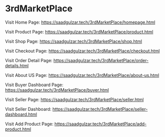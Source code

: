 # 3rdMarketPlace
Visit Home Page: https://saadgulzar.tech/3rdMarketPlace/homepage.html

Visit Product Page: https://saadgulzar.tech/3rdMarketPlace/product.html

Visit Shop Page: https://saadgulzar.tech/3rdMarketPlace/shop.html

Visit Checkout Page: https://saadgulzar.tech/3rdMarketPlace/checkout.html

Visit Order Detail Page: https://saadgulzar.tech/3rdMarketPlace/order-details.html

Visit About US Page: https://saadgulzar.tech/3rdMarketPlace/about-us.html

Visit Buyer Dashboard Page: https://saadgulzar.tech/3rdMarketPlace/buyer.html

Visit Seller Page: https://saadgulzar.tech/3rdMarketPlace/seller.html

Visit Seller Dashboard: https://saadgulzar.tech/3rdMarketPlace/seller-dashboard.html

Visit Add Product Page: https://saadgulzar.tech/3rdMarketPlace/add-product.html
